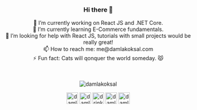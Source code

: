 <h3 align="center">Hi there 👋</h3>


<p align="center"> 
🔭 I’m currently working on React JS and .NET Core.<br/>
🌱 I’m currently learning E-Commerce fundamentals.<br/>
🤔 I’m looking for help with React JS, tutorials with small projects would be really great!<br/>
📫 How to reach me: me@damlakoksal.com<br/>
⚡ Fun fact: Cats will qonquer the world someday. 😾</p>
</p>
<br/>
 <p align="center" > 
  <img class="image" src="https://github-readme-stats.vercel.app/api?username=damlakoksal&show_icons=true&theme=tokyonight" alt="damlakoksal"/>
 </p>
<p align="center">
<a href="https://twitter.com/damlakoksal" target="blank"><img align="center" src="https://cdn.jsdelivr.net/npm/simple-icons@3.0.1/icons/twitter.svg" alt="damlakoksal" height="30" width="30" /></a>
<a href="https://linkedin.com/in/damlakoksal" target="blank"><img align="center" src="https://cdn.jsdelivr.net/npm/simple-icons@3.0.1/icons/linkedin.svg" alt="damlakoksal" height="30" width="30" /></a>
<a href="https://instagram.com/drinkingmyjava" target="blank"><img align="center" src="https://cdn.jsdelivr.net/npm/simple-icons@3.0.1/icons/instagram.svg" alt="drinkingmyjava" height="30" width="30" /></a>
<a href="https://stackoverflow.com/users/9434655/damla-kÖksal" target="blank"><img align="center" src="https://cdn.jsdelivr.net/npm/simple-icons@3.0.1/icons/stackoverflow.svg" alt="damlakoksal" height="30" width="30" /></a>
<a href="https://codepen.io/damlakoksal" target="blank"><img align="center" src="https://cdn.jsdelivr.net/npm/simple-icons@3.0.1/icons/codepen.svg" alt="damlakoksal" height="30" width="30" /></a>
</p>

